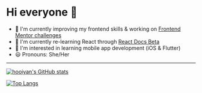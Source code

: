 # Hi everyone 👋

- 🥅 I'm currently improving my frontend skills & working on [Frontend Mentor challenges](https://www.frontendmentor.io/challenges)
- 🌱 I'm currently re-learning React through [React Docs Beta](https://beta.reactjs.org/learn)
- 📱 I'm interested in learning mobile app development (iOS & Flutter)
- 😃 Pronouns: She/Her

---

[![hooiyan's GitHub stats](https://github-readme-stats.vercel.app/api?username=hooiyan&theme=synthwave&show_icons=true)](https://github.com/hooiyan/github-readme-stats)

[![Top Langs](https://github-readme-stats.vercel.app/api/top-langs/?username=hooiyan&theme=synthwave&show_icons=true)](https://github.com/hooiyan/github-readme-stats)
